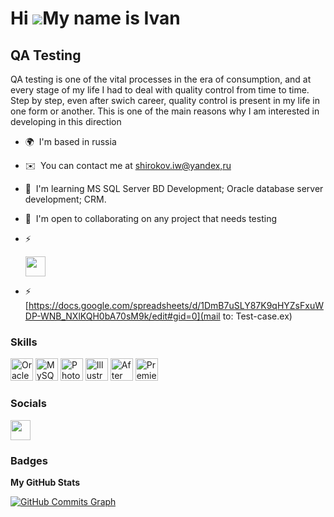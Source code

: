 Hi ![](https://user-images.githubusercontent.com/18350557/176309783-0785949b-9127-417c-8b55-ab5a4333674e.gif)My name is Ivan
============================================================================================================================

QA Testing
----------

QA testing is one of the vital processes in the era of consumption, and at every stage of my life I had to deal with quality control from time to time. Step by step, even after swich career, quality control is present in my life in one form or another. This is one of the main reasons why I am interested in developing in this direction

* 🌍  I'm based in russia
* ✉️  You can contact me at [shirokov.iw@yandex,ru](mailto:shirokov.iw@yandex,ru)
* 🧠  I'm learning MS SQL Server BD Development; Oracle database server development; CRM.
* 🤝  I'm open to collaborating on any project that needs testing

* ⚡  <p align="left"> <a href="https://docs.google.com/spreadsheets/d/1DmB7uSLY87K9qHYZsFxuWDP-WNB_NXlKQH0bA70sM9k/edit#gid=0" target="_blank" rel="noreferrer"><img src="https://raw.githubusercontent.com/danielcranney/readme-generator/main/public/icons/socials/github.svg" width="32" height="32" /></a></p>
* ⚡ [https://docs.google.com/spreadsheets/d/1DmB7uSLY87K9qHYZsFxuWDP-WNB_NXlKQH0bA70sM9k/edit#gid=0](mail to: Test-case.ex)



### Skills


<p align="left">
<a href="https://www.oracle.com/uk/index.html" target="_blank" rel="noreferrer"><img src="https://raw.githubusercontent.com/danielcranney/readme-generator/main/public/icons/skills/oracle-colored.svg" width="36" height="36" alt="Oracle" /></a>
<a href="https://www.mysql.com/" target="_blank" rel="noreferrer"><img src="https://raw.githubusercontent.com/danielcranney/readme-generator/main/public/icons/skills/mysql-colored.svg" width="36" height="36" alt="MySQL" /></a>
<a href="https://www.adobe.com/uk/products/photoshop.html" target="_blank" rel="noreferrer"><img src="https://raw.githubusercontent.com/danielcranney/readme-generator/main/public/icons/skills/photoshop-colored.svg" width="36" height="36" alt="Photoshop" /></a>
<a href="adobe.com/uk/products/illustrator.html" target="_blank" rel="noreferrer"><img src="https://raw.githubusercontent.com/danielcranney/readme-generator/main/public/icons/skills/illustrator-colored.svg" width="36" height="36" alt="Illustrator" /></a>
<a href="https://www.adobe.com/uk/products/aftereffects.html" target="_blank" rel="noreferrer"><img src="https://raw.githubusercontent.com/danielcranney/readme-generator/main/public/icons/skills/aftereffects-colored.svg" width="36" height="36" alt="After Effects" /></a>
<a href="https://www.adobe.com/uk/products/premiere.html" target="_blank" rel="noreferrer"><img src="https://raw.githubusercontent.com/danielcranney/readme-generator/main/public/icons/skills/premierepro-colored.svg" width="36" height="36" alt="Premiere Pro" /></a>
</p>


### Socials

<p align="left"> <a href="https://www.github.com/ShirokovIw" target="_blank" rel="noreferrer"><img src="https://raw.githubusercontent.com/danielcranney/readme-generator/main/public/icons/socials/github.svg" width="32" height="32" /></a></p>

### Badges

<b>My GitHub Stats</b>

<a href="http://www.github.com/ShirokovIw"><img src="https://activity-graph.herokuapp.com/graph?username=ShirokovIw&bg_color=1c1917&color=ffffff&line=0891b2&point=ffffff&area_color=1c1917&area=true&hide_border=true&custom_title=GitHub%20Commits%20Graph" alt="GitHub Commits Graph" /></a>
